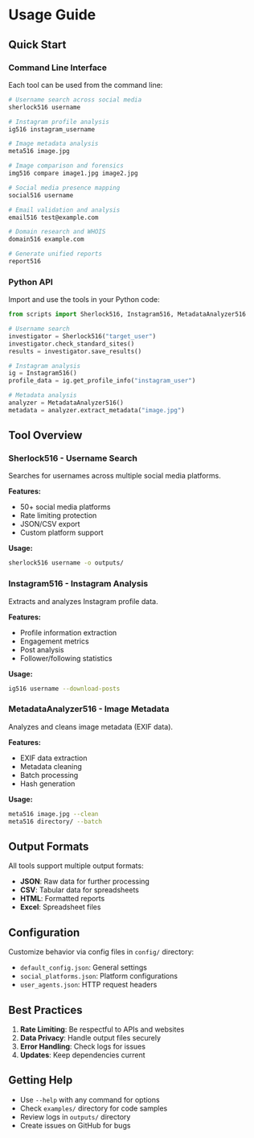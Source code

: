 
# Usage Guide

## Quick Start

### Command Line Interface

Each tool can be used from the command line:

```bash
# Username search across social media
sherlock516 username

# Instagram profile analysis  
ig516 instagram_username

# Image metadata analysis
meta516 image.jpg

# Image comparison and forensics
img516 compare image1.jpg image2.jpg

# Social media presence mapping
social516 username

# Email validation and analysis
email516 test@example.com

# Domain research and WHOIS
domain516 example.com

# Generate unified reports
report516
```

### Python API

Import and use the tools in your Python code:

```python
from scripts import Sherlock516, Instagram516, MetadataAnalyzer516

# Username search
investigator = Sherlock516("target_user")
investigator.check_standard_sites()
results = investigator.save_results()

# Instagram analysis
ig = Instagram516()
profile_data = ig.get_profile_info("instagram_user")

# Metadata analysis
analyzer = MetadataAnalyzer516()
metadata = analyzer.extract_metadata("image.jpg")
```

## Tool Overview

### Sherlock516 - Username Search
Searches for usernames across multiple social media platforms.

**Features:**
- 50+ social media platforms
- Rate limiting protection
- JSON/CSV export
- Custom platform support

**Usage:**
```bash
sherlock516 username -o outputs/
```

### Instagram516 - Instagram Analysis
Extracts and analyzes Instagram profile data.

**Features:**
- Profile information extraction
- Engagement metrics
- Post analysis
- Follower/following statistics

**Usage:**
```bash
ig516 username --download-posts
```

### MetadataAnalyzer516 - Image Metadata
Analyzes and cleans image metadata (EXIF data).

**Features:**
- EXIF data extraction
- Metadata cleaning
- Batch processing
- Hash generation

**Usage:**
```bash
meta516 image.jpg --clean
meta516 directory/ --batch
```

## Output Formats

All tools support multiple output formats:

- **JSON**: Raw data for further processing
- **CSV**: Tabular data for spreadsheets
- **HTML**: Formatted reports
- **Excel**: Spreadsheet files

## Configuration

Customize behavior via config files in `config/` directory:

- `default_config.json`: General settings
- `social_platforms.json`: Platform configurations
- `user_agents.json`: HTTP request headers

## Best Practices

1. **Rate Limiting**: Be respectful to APIs and websites
2. **Data Privacy**: Handle output files securely
3. **Error Handling**: Check logs for issues
4. **Updates**: Keep dependencies current

## Getting Help

- Use `--help` with any command for options
- Check `examples/` directory for code samples
- Review logs in `outputs/` directory
- Create issues on GitHub for bugs
